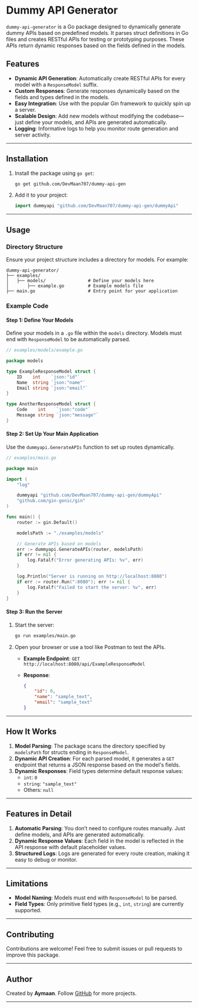 
# Dummy API Generator

`dummy-api-generator` is a Go package designed to dynamically generate dummy APIs based on predefined models. It parses struct definitions in Go files and creates RESTful APIs for testing or prototyping purposes. These APIs return dynamic responses based on the fields defined in the models.

## Features

- **Dynamic API Generation**: Automatically create RESTful APIs for every model with a `ResponseModel` suffix.
- **Custom Responses**: Generate responses dynamically based on the fields and types defined in the models.
- **Easy Integration**: Use with the popular Gin framework to quickly spin up a server.
- **Scalable Design**: Add new models without modifying the codebase—just define your models, and APIs are generated automatically.
- **Logging**: Informative logs to help you monitor route generation and server activity.

---

## Installation

1. Install the package using `go get`:

   ```bash
   go get github.com/DevMaan707/dummy-api-gen
   ```

2. Add it to your project:

   ```go
   import dummyapi "github.com/DevMaan707/dummy-api-gen/dummyApi"
   ```

---

## Usage

### Directory Structure

Ensure your project structure includes a directory for models. For example:

```
dummy-api-generator/
├── examples/
│   ├── models/                # Define your models here
│       ├── example.go         # Example models file
├── main.go                    # Entry point for your application
```

### Example Code

#### Step 1: Define Your Models

Define your models in a `.go` file within the `models` directory. Models must end with `ResponseModel` to be automatically parsed.

```go
// examples/models/example.go

package models

type ExampleResponseModel struct {
    ID    int    `json:"id"`
    Name  string `json:"name"`
    Email string `json:"email"`
}

type AnotherResponseModel struct {
    Code    int    `json:"code"`
    Message string `json:"message"`
}
```

#### Step 2: Set Up Your Main Application

Use the `dummyapi.GenerateAPIs` function to set up routes dynamically.

```go
// examples/main.go

package main

import (
	"log"

	dummyapi "github.com/DevMaan707/dummy-api-gen/dummyApi"
	"github.com/gin-gonic/gin"
)

func main() {
	router := gin.Default()

	modelsPath := "./examples/models"

	// Generate APIs based on models
	err := dummyapi.GenerateAPIs(router, modelsPath)
	if err != nil {
		log.Fatalf("Error generating APIs: %v", err)
	}

	log.Println("Server is running on http://localhost:8080")
	if err := router.Run(":8080"); err != nil {
		log.Fatalf("Failed to start the server: %v", err)
	}
}
```

#### Step 3: Run the Server

1. Start the server:

   ```bash
   go run examples/main.go
   ```

2. Open your browser or use a tool like Postman to test the APIs.

   - **Example Endpoint**: `GET http://localhost:8080/api/ExampleResponseModel`
   - **Response**:

     ```json
     {
         "id": 0,
         "name": "sample_text",
         "email": "sample_text"
     }
     ```

---

## How It Works

1. **Model Parsing**: The package scans the directory specified by `modelsPath` for structs ending in `ResponseModel`.
2. **Dynamic API Creation**: For each parsed model, it generates a `GET` endpoint that returns a JSON response based on the model's fields.
3. **Dynamic Responses**: Field types determine default response values:
   - `int`: `0`
   - `string`: `"sample_text"`
   - Others: `null`

---

## Features in Detail

1. **Automatic Parsing**: You don’t need to configure routes manually. Just define models, and APIs are generated automatically.
2. **Dynamic Response Values**: Each field in the model is reflected in the API response with default placeholder values.
3. **Structured Logs**: Logs are generated for every route creation, making it easy to debug or monitor.

---

## Limitations

- **Model Naming**: Models must end with `ResponseModel` to be parsed.
- **Field Types**: Only primitive field types (e.g., `int`, `string`) are currently supported.

---

## Contributing

Contributions are welcome! Feel free to submit issues or pull requests to improve this package.

---


## Author

Created by **Aymaan**. Follow [GitHub](https://github.com/DevMaan707) for more projects.

--- 

